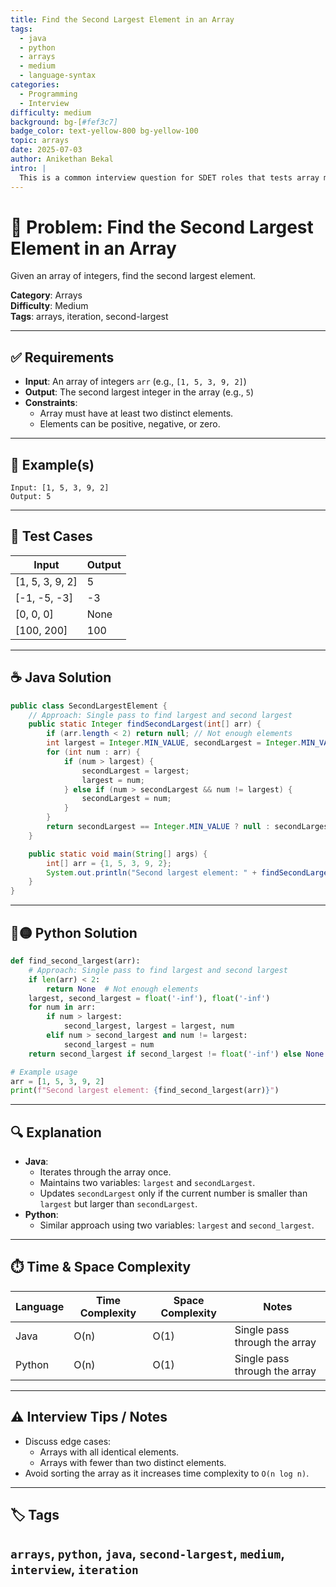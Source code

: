 ```yaml
---
title: Find the Second Largest Element in an Array
tags:
  - java
  - python
  - arrays
  - medium
  - language-syntax
categories:
  - Programming
  - Interview
difficulty: medium
background: bg-[#fef3c7]
badge_color: text-yellow-800 bg-yellow-100
topic: arrays
date: 2025-07-03
author: Anikethan Bekal
intro: |
  This is a common interview question for SDET roles that tests array manipulation and understanding of iteration techniques.
---
```


# 🧠 Problem: Find the Second Largest Element in an Array

Given an array of integers, find the second largest element.

**Category**: Arrays  
**Difficulty**: Medium  
**Tags**: arrays, iteration, second-largest

---

## ✅ Requirements
- **Input**: An array of integers `arr` (e.g., `[1, 5, 3, 9, 2]`)
- **Output**: The second largest integer in the array (e.g., `5`)
- **Constraints**:
  - Array must have at least two distinct elements.
  - Elements can be positive, negative, or zero.

---

## 🧪 Example(s)
```text
Input: [1, 5, 3, 9, 2]
Output: 5
```

---

## 🧪 Test Cases
| Input           | Output |
|------------------|--------|
| [1, 5, 3, 9, 2] | 5      |
| [-1, -5, -3]    | -3     |
| [0, 0, 0]       | None   |
| [100, 200]      | 100    |

---

## ☕ Java Solution
```java
public class SecondLargestElement {
    // Approach: Single pass to find largest and second largest
    public static Integer findSecondLargest(int[] arr) {
        if (arr.length < 2) return null; // Not enough elements
        int largest = Integer.MIN_VALUE, secondLargest = Integer.MIN_VALUE;
        for (int num : arr) {
            if (num > largest) {
                secondLargest = largest;
                largest = num;
            } else if (num > secondLargest && num != largest) {
                secondLargest = num;
            }
        }
        return secondLargest == Integer.MIN_VALUE ? null : secondLargest;
    }

    public static void main(String[] args) {
        int[] arr = {1, 5, 3, 9, 2};
        System.out.println("Second largest element: " + findSecondLargest(arr));
    }
}
```

---

## 🔵🟡 Python Solution
```python
def find_second_largest(arr):
    # Approach: Single pass to find largest and second largest
    if len(arr) < 2:
        return None  # Not enough elements
    largest, second_largest = float('-inf'), float('-inf')
    for num in arr:
        if num > largest:
            second_largest, largest = largest, num
        elif num > second_largest and num != largest:
            second_largest = num
    return second_largest if second_largest != float('-inf') else None

# Example usage
arr = [1, 5, 3, 9, 2]
print(f"Second largest element: {find_second_largest(arr)}")
```

---

## 🔍 Explanation
- **Java**:
  - Iterates through the array once.
  - Maintains two variables: `largest` and `secondLargest`.
  - Updates `secondLargest` only if the current number is smaller than `largest` but larger than `secondLargest`.
- **Python**:
  - Similar approach using two variables: `largest` and `second_largest`.

---

## ⏱️ Time & Space Complexity
| Language | Time Complexity | Space Complexity | Notes |
|----------|-----------------|------------------|-------|
| Java     | O(n)            | O(1)             | Single pass through the array |
| Python   | O(n)            | O(1)             | Single pass through the array |

---

## ⚠️ Interview Tips / Notes
- Discuss edge cases:
  - Arrays with all identical elements.
  - Arrays with fewer than two distinct elements.
- Avoid sorting the array as it increases time complexity to `O(n log n)`.

---

## 🏷 Tags
`arrays`, `python`, `java`, `second-largest`, `medium`, `interview`, `iteration`
---
